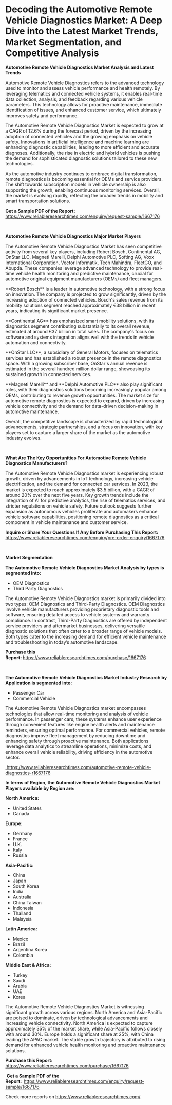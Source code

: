 <p><h1>Decoding the Automotive Remote Vehicle Diagnostics Market: A Deep Dive into the Latest Market Trends, Market Segmentation, and Competitive Analysis</h1></p><p><strong>Automotive Remote Vehicle Diagnostics Market Analysis and Latest Trends</strong></p>
<p><p>Automotive Remote Vehicle Diagnostics refers to the advanced technology used to monitor and assess vehicle performance and health remotely. By leveraging telematics and connected vehicle systems, it enables real-time data collection, analysis, and feedback regarding various vehicle parameters. This technology allows for proactive maintenance, immediate identification of issues, and enhanced customer service, which ultimately improves safety and performance.</p><p>The Automotive Remote Vehicle Diagnostics Market is expected to grow at a CAGR of 12.6% during the forecast period, driven by the increasing adoption of connected vehicles and the growing emphasis on vehicle safety. Innovations in artificial intelligence and machine learning are enhancing diagnostic capabilities, leading to more efficient and accurate diagnoses. Additionally, the rise in electric and hybrid vehicles is pushing the demand for sophisticated diagnostic solutions tailored to these new technologies. </p><p>As the automotive industry continues to embrace digital transformation, remote diagnostics is becoming essential for OEMs and service providers. The shift towards subscription models in vehicle ownership is also supporting the growth, enabling continuous monitoring services. Overall, the market is evolving rapidly, reflecting the broader trends in mobility and smart transportation solutions.</p></p>
<p><strong>Get a Sample PDF of the Report:&nbsp;</strong> <a href="https://www.reliableresearchtimes.com/enquiry/request-sample/1667176?utm_campaign=2624&utm_medium=2&utm_source=Github&utm_content=ia&utm_term=08032025&utm_id=automotive-remote-vehicle-diagnostics">https://www.reliableresearchtimes.com/enquiry/request-sample/1667176</a></p>
<p>&nbsp;</p>
<p><strong>Automotive Remote Vehicle Diagnostics Major Market Players</strong></p>
<p><p>The Automotive Remote Vehicle Diagnostics Market has seen competitive activity from several key players, including Robert Bosch, Continental AG, OnStar LLC, Magneti Marelli, Delphi Automotive PLC, Softing AG, Voxx International Corporation, Vector Informatik, Tech Mahindra, FleetGO, and Abupda. These companies leverage advanced technology to provide real-time vehicle health monitoring and predictive maintenance, crucial for automotive original equipment manufacturers (OEMs) and fleet managers.</p><p>**Robert Bosch** is a leader in automotive technology, with a strong focus on innovation. The company is projected to grow significantly, driven by the increasing adoption of connected vehicles. Bosch's sales revenue from its mobility solutions segment reached approximately €38 billion in recent years, indicating its significant market presence.</p><p>**Continental AG** has emphasized smart mobility solutions, with its diagnostics segment contributing substantially to its overall revenue, estimated at around €37 billion in total sales. The company's focus on software and systems integration aligns well with the trends in vehicle automation and connectivity.</p><p>**OnStar LLC**, a subsidiary of General Motors, focuses on telematics services and has established a robust presence in the remote diagnostics space. With a growing subscriber base, OnStar's annual revenue is estimated in the several hundred million dollar range, showcasing its sustained growth in connected services.</p><p>**Magneti Marelli** and **Delphi Automotive PLC** also play significant roles, with their diagnostics solutions becoming increasingly popular among OEMs, contributing to revenue growth opportunities. The market size for automotive remote diagnostics is expected to expand, driven by increasing vehicle connectivity and the demand for data-driven decision-making in automotive maintenance.</p><p>Overall, the competitive landscape is characterized by rapid technological advancements, strategic partnerships, and a focus on innovation, with key players set to capture a larger share of the market as the automotive industry evolves.</p></p>
<p>&nbsp;</p>
<p><strong>What Are The Key Opportunities For Automotive Remote Vehicle Diagnostics Manufacturers?</strong></p>
<p><p>The Automotive Remote Vehicle Diagnostics market is experiencing robust growth, driven by advancements in IoT technology, increasing vehicle electrification, and the demand for connected car services. In 2023, the market is expected to reach approximately $3.5 billion, with a CAGR of around 20% over the next five years. Key growth trends include the integration of AI for predictive analytics, the rise of telematics services, and stricter regulations on vehicle safety. Future outlook suggests further expansion as autonomous vehicles proliferate and automakers enhance vehicle software capabilities, positioning remote diagnostics as a critical component in vehicle maintenance and customer service.</p></p>
<p><strong>Inquire or Share Your Questions If Any Before Purchasing This Report:</strong> <a href="https://www.reliableresearchtimes.com/enquiry/pre-order-enquiry/1667176?utm_campaign=2624&utm_medium=2&utm_source=Github&utm_content=ia&utm_term=08032025&utm_id=automotive-remote-vehicle-diagnostics">https://www.reliableresearchtimes.com/enquiry/pre-order-enquiry/1667176</a></p>
<p>&nbsp;</p>
<p><strong>Market Segmentation</strong></p>
<p><strong>The Automotive Remote Vehicle Diagnostics Market Analysis by types is segmented into:</strong></p>
<p><ul><li>OEM Diagnostics</li><li>Third Party Diagnostics</li></ul></p>
<p><p>The Automotive Remote Vehicle Diagnostics market is primarily divided into two types: OEM Diagnostics and Third-Party Diagnostics. OEM Diagnostics involve vehicle manufacturers providing proprietary diagnostic tools and software, ensuring detailed access to vehicle systems and warranty compliance. In contrast, Third-Party Diagnostics are offered by independent service providers and aftermarket businesses, delivering versatile diagnostic solutions that often cater to a broader range of vehicle models. Both types cater to the increasing demand for efficient vehicle maintenance and troubleshooting in today’s automotive landscape.</p></p>
<p><strong>Purchase this Report:&nbsp;</strong><a href="https://www.reliableresearchtimes.com/purchase/1667176?utm_campaign=2624&utm_medium=2&utm_source=Github&utm_content=ia&utm_term=08032025&utm_id=automotive-remote-vehicle-diagnostics">https://www.reliableresearchtimes.com/purchase/1667176</a></p>
<p>&nbsp;</p>
<p><strong>The Automotive Remote Vehicle Diagnostics Market Industry Research by Application is segmented into:</strong></p>
<p><ul><li>Passenger Car</li><li>Commercial Vehicle</li></ul></p>
<p><p>The Automotive Remote Vehicle Diagnostics market encompasses technologies that allow real-time monitoring and analysis of vehicle performance. In passenger cars, these systems enhance user experience through convenient features like engine health alerts and maintenance reminders, ensuring optimal performance. For commercial vehicles, remote diagnostics improve fleet management by reducing downtime and enhancing safety through proactive maintenance. Both applications leverage data analytics to streamline operations, minimize costs, and enhance overall vehicle reliability, driving efficiency in the automotive sector.</p></p>
<p><a href="https://www.reliableresearchtimes.com/automotive-remote-vehicle-diagnostics-r1667176?utm_campaign=2624&utm_medium=2&utm_source=Github&utm_content=ia&utm_term=08032025&utm_id=automotive-remote-vehicle-diagnostics">&nbsp;https://www.reliableresearchtimes.com/automotive-remote-vehicle-diagnostics-r1667176</a></p>
<p><strong>In terms of Region, the Automotive Remote Vehicle Diagnostics Market Players available by Region are:</strong></p>
<p>
    <p> <strong> North America: </strong>
        <ul>
            <li>United States</li>
            <li>Canada</li>
        </ul>
        </p> 
    <p> <strong> Europe: </strong>
        <ul>
            <li>Germany</li>
            <li>France</li>
            <li>U.K.</li>
            <li>Italy</li>
            <li>Russia</li>
        </ul>
        </p> 
    <p> <strong> Asia-Pacific: </strong>
        <ul>
            <li>China</li>
            <li>Japan</li>
            <li>South Korea</li>
            <li>India</li>
            <li>Australia</li>
            <li>China Taiwan</li>
            <li>Indonesia</li>
            <li>Thailand</li>
            <li>Malaysia</li>
        </ul>
        </p> 
    <p> <strong> Latin America: </strong>
        <ul>
            <li>Mexico</li>
            <li>Brazil</li>
            <li>Argentina Korea</li>
            <li>Colombia</li>
        </ul>
        </p> 
    <p> <strong> Middle East & Africa: </strong>
        <ul>
            <li>Turkey</li>
            <li>Saudi</li>
            <li>Arabia</li>
            <li>UAE</li>
            <li>Korea</li>
        </ul>
    </p>
    </p>
<p><p>The Automotive Remote Vehicle Diagnostics Market is witnessing significant growth across various regions. North America and Asia-Pacific are poised to dominate, driven by technological advancements and increasing vehicle connectivity. North America is expected to capture approximately 35% of the market share, while Asia-Pacific follows closely with around 30%. Europe holds a significant share at 25%, with China leading the APAC market. The stable growth trajectory is attributed to rising demand for enhanced vehicle health monitoring and proactive maintenance solutions.</p></p>
<p><strong>Purchase this Report: </strong><a href="https://www.reliableresearchtimes.com/purchase/1667176?utm_campaign=2624&utm_medium=2&utm_source=Github&utm_content=ia&utm_term=08032025&utm_id=automotive-remote-vehicle-diagnostics">https://www.reliableresearchtimes.com/purchase/1667176</a></p>
<p>&nbsp;<strong>Get a Sample PDF of the Report:&nbsp;&nbsp;</strong><a href="https://www.reliableresearchtimes.com/enquiry/request-sample/1667176?utm_campaign=2624&utm_medium=2&utm_source=Github&utm_content=ia&utm_term=08032025&utm_id=automotive-remote-vehicle-diagnostics">https://www.reliableresearchtimes.com/enquiry/request-sample/1667176</a></p>
<p><strong></strong></p>
<p>Check more reports on <a href="https://www.reliableresearchtimes.com/?utm_campaign=2624&utm_medium=2&utm_source=Github&utm_content=ia&utm_term=08032025&utm_id=automotive-remote-vehicle-diagnostics">https://www.reliableresearchtimes.com/</a></p>